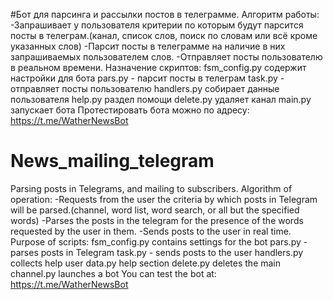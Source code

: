 #Бот для парсинга и рассылки постов в телеграмме.
Алгоритм работы: 
-Запрашивает у пользователя критерии по которым будут парсится посты в телеграм.(канал, список слов, поиск по словам или всё кроме указанных слов)
-Парсит посты в телеграмме на наличие в них запрашиваемых пользователем слов.
-Отправляет посты пользователю в реальном времени.
Назначение скриптов:
fsm_config.py содержит настройки для бота
pars.py - парсит посты в телеграм
task.py - отправляет посты пользователю
handlers.py собирает данные пользователя
help.py раздел помощи
delete.py удаляет канал
main.py запускает бота
Протестировать бота можно по адресу: https://t.me/WatherNewsBot 

# News_mailing_telegram
Parsing posts in Telegrams, and mailing to subscribers.
Algorithm of operation:
-Requests from the user the criteria by which posts in Telegram will be parsed.(channel, word list, word search, or all but the specified words)
-Parses the posts in the telegram for the presence of the words requested by the user in them.
-Sends posts to the user in real time.
Purpose of scripts:
fsm_config.py contains settings for the bot
pars.py - parses posts in Telegram
task.py - sends posts to the user
handlers.py collects
help user data.py help
section delete.py deletes
the main channel.py launches a bot
You can test the bot at: https://t.me/WatherNewsBot

